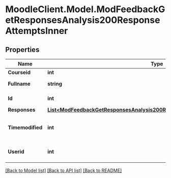 # MoodleClient.Model.ModFeedbackGetResponsesAnalysis200ResponseAttemptsInner

## Properties

Name | Type | Description | Notes
------------ | ------------- | ------------- | -------------
**Courseid** | **int** | Course id | [optional] 
**Fullname** | **string** | User full name | [optional] 
**Id** | **int** | Completed id | [optional] 
**Responses** | [**List&lt;ModFeedbackGetResponsesAnalysis200ResponseAttemptsInnerResponsesInner&gt;**](ModFeedbackGetResponsesAnalysis200ResponseAttemptsInnerResponsesInner.md) |  | [optional] 
**Timemodified** | **int** | Time modified for the response | [optional] [default to null]
**Userid** | **int** | User who responded | [optional] [default to null]

[[Back to Model list]](../README.md#documentation-for-models) [[Back to API list]](../README.md#documentation-for-api-endpoints) [[Back to README]](../README.md)

